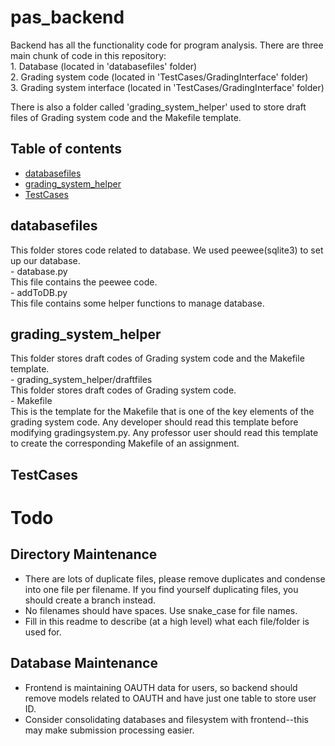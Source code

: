 # pas_backend
Backend has all the functionality code for program analysis. There are three main chunk of code in this repository:  
    1. Database (located in 'databasefiles' folder)  
    2. Grading system code (located in 'TestCases/GradingInterface' folder)  
    3. Grading system interface (located in 'TestCases/GradingInterface' folder)  

There is also a folder called 'grading_system_helper' used to store draft files of Grading system code and the Makefile template.

## Table of contents
* [databasefiles](#databasefiles)
* [grading_system_helper](#grading_system_helper)
* [TestCases](#TestCases)

## databasefiles
This folder stores code related to database. We used peewee(sqlite3) to set up our database.  
    - database.py  
        This file contains the peewee code.  
    - addToDB.py  
        This file contains some helper functions to manage database.  

## grading_system_helper
This folder stores draft codes of Grading system code and the Makefile template.  
    - grading_system_helper/draftfiles  
        This folder stores draft codes of Grading system code.  
    - Makefile  
        This is the template for the Makefile that is one of the key elements of the grading system code. Any developer should read   this template before modifying gradingsystem.py. Any professor user should read this template to create the corresponding Makefile of an assignment.

## TestCases


# Todo

## Directory Maintenance

- There are lots of duplicate files, please remove duplicates and condense into one file per filename. If you find 
    yourself duplicating files, you should create a branch instead.
- No filenames should have spaces. Use snake_case for file names.
- Fill in this readme to describe (at a high level) what each file/folder is used for.


## Database Maintenance

- Frontend is maintaining OAUTH data for users, so backend should remove models
related to OAUTH and have just one table to store user ID.
- Consider consolidating databases and filesystem with frontend--this may make submission processing easier.


